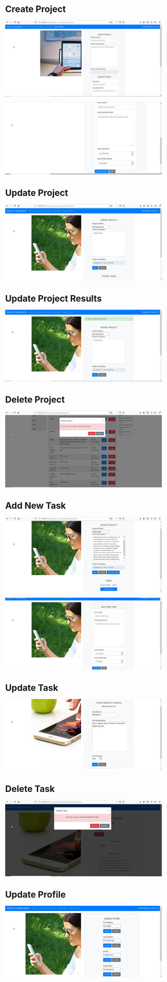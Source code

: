 # Create Project
![](https://raw.githubusercontent.com/jtj9817/projekt_manager_bth745/prototype3Iryna/pmanager_central/project_manager/Screenshots/CreateProject.jpg)

![](https://raw.githubusercontent.com/jtj9817/projekt_manager_bth745/prototype3Iryna/pmanager_central/project_manager/Screenshots/CreateProject1.jpg)

# Update Project
![](https://raw.githubusercontent.com/jtj9817/projekt_manager_bth745/prototype3Iryna/pmanager_central/project_manager/Screenshots/UpdateProject.jpg)

# Update Project Results
![](https://raw.githubusercontent.com/jtj9817/projekt_manager_bth745/prototype3Iryna/pmanager_central/project_manager/Screenshots/UpdateProjectResult.jpg)

# Delete Project
![](https://raw.githubusercontent.com/jtj9817/projekt_manager_bth745/prototype3Iryna/pmanager_central/project_manager/Screenshots/DeleteProject.jpg)

# Add New Task
![](https://raw.githubusercontent.com/jtj9817/projekt_manager_bth745/prototype3Iryna/pmanager_central/project_manager/Screenshots/AddNewTask.jpg)

![](https://raw.githubusercontent.com/jtj9817/projekt_manager_bth745/prototype3Iryna/pmanager_central/project_manager/Screenshots/AddTask.jpg)

# Update Task 
![](https://raw.githubusercontent.com/jtj9817/projekt_manager_bth745/prototype3Iryna/pmanager_central/project_manager/Screenshots/UpdateTaskScreen.jpg)

# Delete Task
![](https://raw.githubusercontent.com/jtj9817/projekt_manager_bth745/prototype3Iryna/pmanager_central/project_manager/Screenshots/DeleteTask.jpg)

# Update Profile
![](https://raw.githubusercontent.com/jtj9817/projekt_manager_bth745/prototype3Iryna/pmanager_central/project_manager/Screenshots/UpdateProfile.jpg)
